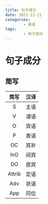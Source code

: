 ```yaml
---
title: 句子成分
date: 2021-12-21
categories:
        - 英语
tags:
        - 句子成分
---
```


# 句子成分

## 简写

|  简写  | 汉译 |
| :----: | :--: |
|   S    | 主语 |
|   V    | 谓语 |
|   O    | 宾语 |
|   P    | 表语 |
|   OC   | 宾补 |
|  InO   | 间宾 |
|   DO   | 直宾 |
| Attrib | 定语 |
|  Adv   | 状语 |
|  App   | 同位 |

